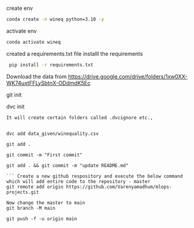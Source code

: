 create env

```bash
conda create -n wineq python=3.10 -y
```

activate env
```bash
conda activate wineq
```

created a requirements.txt file
installl the requirements
```bash
 pip install -r requirements.txt
 ```

 Download the data from 
 https://drive.google.com/drive/folders/1xw0XX-WK74uxtFFLySbtnX-ODdmdK5Ec

 git init

 dvc init
 ``` 
 It will create certain folders called .dvcignore etc.,
 

 dvc add data_given/winequality.csv

 git add .

git commit -m "First commit"

git add . && git commit -m "update README.md"

``` Create a new github respository and execute the below command which will add entire code to the repository - master
git remote add origin https://github.com/Varenyamadhum/mlops-projects.git
```
```
Now change the master to main
git branch -M main
```
```Now get all the vscode to your repository 
git push -f -u origin main
```` 
